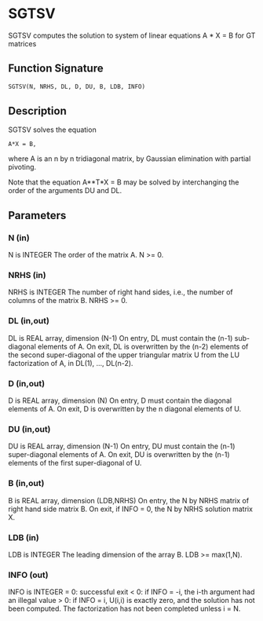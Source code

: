 # SGTSV

SGTSV computes the solution to system of linear equations A * X = B for GT matrices

## Function Signature

```fortran
SGTSV(N, NRHS, DL, D, DU, B, LDB, INFO)
```

## Description


 SGTSV  solves the equation

    A*X = B,

 where A is an n by n tridiagonal matrix, by Gaussian elimination with
 partial pivoting.

 Note that the equation  A**T*X = B  may be solved by interchanging the
 order of the arguments DU and DL.

## Parameters

### N (in)

N is INTEGER The order of the matrix A. N >= 0.

### NRHS (in)

NRHS is INTEGER The number of right hand sides, i.e., the number of columns of the matrix B. NRHS >= 0.

### DL (in,out)

DL is REAL array, dimension (N-1) On entry, DL must contain the (n-1) sub-diagonal elements of A. On exit, DL is overwritten by the (n-2) elements of the second super-diagonal of the upper triangular matrix U from the LU factorization of A, in DL(1), ..., DL(n-2).

### D (in,out)

D is REAL array, dimension (N) On entry, D must contain the diagonal elements of A. On exit, D is overwritten by the n diagonal elements of U.

### DU (in,out)

DU is REAL array, dimension (N-1) On entry, DU must contain the (n-1) super-diagonal elements of A. On exit, DU is overwritten by the (n-1) elements of the first super-diagonal of U.

### B (in,out)

B is REAL array, dimension (LDB,NRHS) On entry, the N by NRHS matrix of right hand side matrix B. On exit, if INFO = 0, the N by NRHS solution matrix X.

### LDB (in)

LDB is INTEGER The leading dimension of the array B. LDB >= max(1,N).

### INFO (out)

INFO is INTEGER = 0: successful exit < 0: if INFO = -i, the i-th argument had an illegal value > 0: if INFO = i, U(i,i) is exactly zero, and the solution has not been computed. The factorization has not been completed unless i = N.

